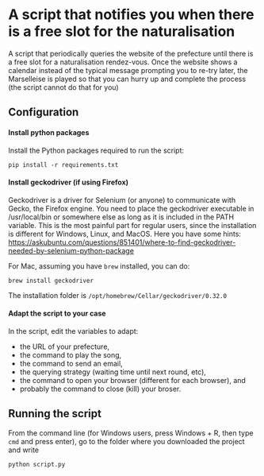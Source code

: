 # A script that notifies you when there is a free slot for the naturalisation

A script that periodically queries the website of the prefecture until there is a free slot for a naturalisation rendez-vous. Once the website shows a calendar instead of the typical message prompting you to re-try later, the Marselleise is played so that you can hurry up and complete the process (the script cannot do that for you)  


## Configuration

#### Install python packages
Install the Python packages required to run the script:
```
pip install -r requirements.txt
```

#### Install geckodriver (if using Firefox)
Geckodriver is a driver for Selenium (or anyone) to communicate with Gecko, the Firefox engine. You need to place the geckodriver executable in /usr/local/bin or somewhere else as long as it is included in the PATH variable. This is the most painful part for regular users, since the installation is different for Windows, Linux, and MacOS. Here you have some hints:
https://askubuntu.com/questions/851401/where-to-find-geckodriver-needed-by-selenium-python-package

For Mac, assuming you have `brew` installed, you can do:
```
brew install geckodriver
```
The installation folder is `/opt/homebrew/Cellar/geckodriver/0.32.0`


#### Adapt the script to your case
In the script, edit the variables to adapt:
- the URL of your prefecture,
- the command to play the song, 
- the command to send an email,
- the querying strategy (waiting time until next round, etc),
- the command to open your browser (different for each browser), and 
- probably the command to close (kill) your broser.

## Running the script
From the command line (for Windows users, press  Windows + R, then type `cmd` and press enter), go to the folder where you downloaded the project and write
```
python script.py
```
